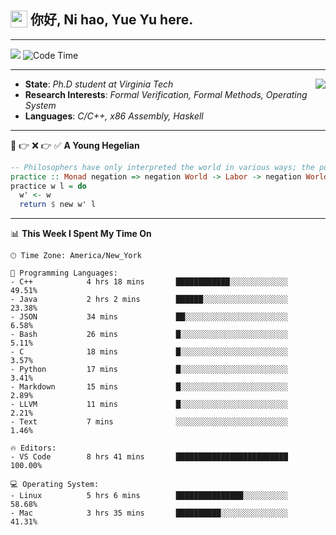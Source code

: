 <h2> <img style="vertical-align: text-bottom;" src=https://slackmojis.com/emojis/13253-yay-frog/download/ width=27> 你好, Ni hao, Yue Yu here. </h2>

---

![](https://shields.io/badge/dynamic/json?color=blue&amp;label=Visitors&amp;query=value&amp;url=https://api.countapi.xyz/hit/fishjump.fishjump) ![Code Time](https://img.shields.io/badge/Code%20Time-216%20hrs%2013%20mins-blue)

---

<img align='right' src=https://slackmojis.com/emojis/5264-coding/download> </td>

- **State**: *Ph.D student at Virginia Tech*
- **Research Interests**: *Formal Verification, Formal Methods, Operating System*
- **Languages**: *C/C++, x86 Assembly, Haskell*

---

🚫 👉 ❌ 👉 ✅ **A Young Hegelian**

``` haskell
-- Philosophers have only interpreted the world in various ways; the point is to change it.
practice :: Monad negation => negation World -> Labor -> negation World
practice w l = do
  w' <- w
  return $ new w' l
```

---


📊 **This Week I Spent My Time On** 

```text
🕑︎ Time Zone: America/New_York

💬 Programming Languages:
- C++            4 hrs 18 mins       ████████████░░░░░░░░░░░░░     49.51%
- Java           2 hrs 2 mins        ██████░░░░░░░░░░░░░░░░░░░     23.38%
- JSON           34 mins             ██░░░░░░░░░░░░░░░░░░░░░░░     6.58%
- Bash           26 mins             █░░░░░░░░░░░░░░░░░░░░░░░░     5.11%
- C              18 mins             █░░░░░░░░░░░░░░░░░░░░░░░░     3.57%
- Python         17 mins             █░░░░░░░░░░░░░░░░░░░░░░░░     3.41%
- Markdown       15 mins             █░░░░░░░░░░░░░░░░░░░░░░░░     2.89%
- LLVM           11 mins             █░░░░░░░░░░░░░░░░░░░░░░░░     2.21%
- Text           7 mins              ░░░░░░░░░░░░░░░░░░░░░░░░░     1.46%

🔥 Editors:
- VS Code        8 hrs 41 mins       █████████████████████████     100.00%

💻 Operating System:
- Linux          5 hrs 6 mins        ███████████████░░░░░░░░░░     58.68%
- Mac            3 hrs 35 mins       ██████████░░░░░░░░░░░░░░░     41.31%
```

